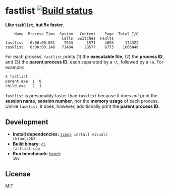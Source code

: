 # fastlist [![Build status](https://ci.appveyor.com/api/projects/status/430903r5lwlos37g?svg=true)](https://ci.appveyor.com/project/MarkTiedemann/fastlist)

**Like `tasklist`, but 5x faster.**

```
    Name  Process Time  System   Context    Page  Total I/O
                         Calls  Switches  Faults
fastlist   0:00:00.031    7933      1571    4693     174322
tasklist   0:00:00.148   71404     28577    6773    1606046
```

For each process, `fastlist` prints (1) the **executable file**, (2) the **process ID**, and (3) the **parent process ID**, each separated by a `\t`, followed by a `\n`. For example:

```cmd
λ fastlist
parent.exe  1  0
child.exe   2  1
```

`fastlist` is presumably faster than `tasklist` because it does _not_ print the **session name**, **session number**, nor the **memory usage** of each process. Unlike `tasklist`, it does, however, additionally print the **parent process ID**.

## Development

- **Install dependencies:** <code><a href="https://scoop.sh/">scoop</a> install visualc rktools2k3</code>
- **Build binary**: <code><a href="https://msdn.microsoft.com/en-us/library/610ecb4h.aspx">cl</a> fastlist.cpp</code>
- **Run benchmark**: <code><a href="https://github.com/MarkTiedemann/fastlist/blob/master/bench.cmd">bench</a> 100</code>

## License

MIT
